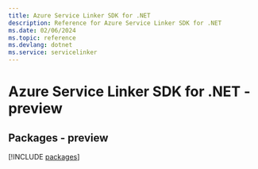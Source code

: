 ```yaml
---
title: Azure Service Linker SDK for .NET
description: Reference for Azure Service Linker SDK for .NET
ms.date: 02/06/2024
ms.topic: reference
ms.devlang: dotnet
ms.service: servicelinker
---
```

# Azure Service Linker SDK for .NET - preview
## Packages - preview
[!INCLUDE [packages](service-linker-index.md)]
